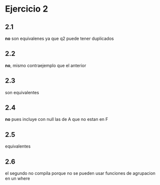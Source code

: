 # Ejercicio 2

## 2.1

**no** son equivalenes ya que q2 puede tener duplicados

## 2.2

**no**, mismo contraejemplo que el anterior

## 2.3

son equivalentes

## 2.4

**no** pues incluye con null las de A que no estan en F

## 2.5

equivalentes

## 2.6

el segundo no compila porque no se pueden usar funciones de agrupacion en un where

